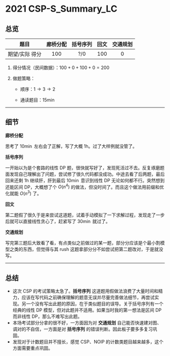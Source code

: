 # 2021 CSP-S_Summary_LC

## 总览

|   题目  |  廊桥分配  |  括号序列  |   回文  | 交通规划 |
| :------------: | :---------------------------: | :----------------------------: | :---------------: | :-:|
| 期望/实际 得分 |              $100$               |              $?/0$              |       $100$        | $0$ |

1. 得分情况（民间数据）：$100 + 0 + 100 + 0 = 200$

2. 做题策略：

	* 顺序：$1 \to 3 \to 2$

	* 通读题目：$15\mathrm{min}$

---

## 细节

**廊桥分配**

思考了 $10\min$ 左右会了正解，写了大概 $1\mathrm{h}$。过了大样例就没管了。

**括号序列**

一开始以为是个套路的线性 DP 题，很快就写好了，发现死活过不去。反复琢磨题面发现自己理解出了问题，尝试修了很久代码都没成功。中途去看了后两题，最后回来还剩 $1\mathrm{h}$ 继续肝，肝到最后 $10\min$ 意识到线性 DP 无论如何都不行。突然想到还能区间 DP，大概想了个 $O(n^4)$ 的做法，但没时间了。而且这个做法用前缀和优化就能 $O(n^3)$ 了。

**回文**

第二题假了很久于是来尝试这道题，试着手动模拟了一下求解过程，发现走了一步后就可以直接线性贪心了，赶紧写了 $30\min$ 就过了。

**交通规划**

写完第三题后大致看了看，有点类似之前做过的某一题，部分分应该是个最小割模型之类的东西，但觉得与其 rush 这题拿部分分不如尝试把第二题改对，于是就没写。

---

## 总结

* 这次 CSP 的考试策略太急了。**括号序列** 这道题用假做法浪费了大量时间和精力，应该在写代码之前确保理解的题意无误并尽量完善做法细节，再尝试实现。另一个没有写出此题的原因，在于类似题目的误导。关于括号序列有一个经典的线性 DP 模型，但对此题并不适用。如果当时我的第一想法是区间 DP 而非线性 DP，那么不难写出此题。
* 本场考试部分分拿的很不好，一方面因为对 **交通规划** 自己能否快速建对图、调对的不自信，一方面是对 **括号序列** 的错误判断。因此板子要多多复习巩固。
* 发现对于计数题目并不擅长，感觉 CSP、NOIP 的计数类题目越来越多，这个方面需要重点巩固。
